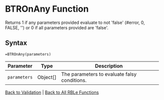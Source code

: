 # BTROnAny Function

Returns 1 if any parameters provided evaluate to not 'false' (#error, 0, FALSE, '') or 0 if all parameters provided are 'false'.

## Syntax

```excel
=BTROnAny(parameters)
```

Parameter | Type | Description
---|---|---
`parameters` | Object[] | The parameters to evaluate falsy conditions.

[Back to Validation](RBLeValidation.md) | [Back to All RBLe Functions](RBLe.md#function-documentation)
